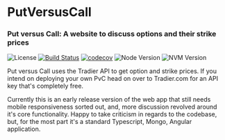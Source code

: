 # PutVersusCall

### Put versus Call: A website to discuss options and their strike prices

![License](https://img.shields.io/badge/license-MIT-blue.svg)
[![Build Status](https://travis-ci.org/ChrisCates/PutVersusCall.svg?branch=master)](https://travis-ci.org/ChrisCates/PutVersusCall)
[![codecov](https://codecov.io/gh/ChrisCates/PutVersusCall/branch/master/graph/badge.svg)](https://codecov.io/gh/ChrisCates/PutVersusCall)
![Node Version](https://img.shields.io/badge/node-v10.16.0-blue.svg)
![NVM Version](https://img.shields.io/badge/nvm-v6.9.0-blue.svg)

Put versus Call uses the Tradier API to get option and strike prices. If you intend on deploying your own PvC head on over to Tradier.com for an API key that's completely free.

Currently this is an early release version of the web app that still needs mobile responsiveness sorted out, and, more discussion revolved around it's core functionality. Happy to take criticism in regards to the codebase, but, for the most part it's a standard Typescript, Mongo, Angular application.
